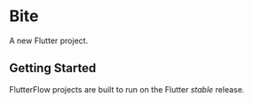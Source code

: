 # Bite

A new Flutter project.

## Getting Started

FlutterFlow projects are built to run on the Flutter _stable_ release.
